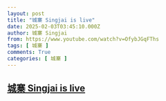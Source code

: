 ```yaml
---
layout: post
title: "城寨 Singjai is live"
date: 2025-02-03T03:45:10.000Z
author: 城寨 Singjai
from: https://www.youtube.com/watch?v=OfybJGqFThs
tags: [ 城寨 ]
comments: True
categories: [ 城寨 ]
---
```

<!--1738554310000-->
[城寨 Singjai is live](https://www.youtube.com/watch?v=OfybJGqFThs)
------

<div>

</div>
